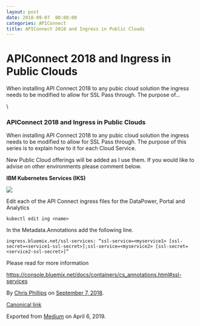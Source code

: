 ```yaml
---
layout: post
date: 2018-09-07  00:00:00
categories: APIConnect
title: APIConnect 2018 and Ingress in Public Clouds
---
```


APIConnect 2018 and Ingress in Public Clouds 
============================================

 
When installing API Connect 2018 to any pubic cloud solution the ingress
needs to be modified to allow for SSL Pass through. The purpose of...


 
 
 


 
 


 


\


 
 
### **APIConnect 2018 and Ingress in Public Clouds** 



 



 
 


 
 
When installing API Connect 2018 to any pubic cloud solution the ingress
needs to be modified to allow for SSL Pass through. The purpose of this
series is to explain how to it for each Cloud Service.

New Public Cloud offerings will be added as I use them. If you would
like to advise on other environments please comment below.




 
 


 
 
**IBM Kubernetes Services (IKS)**


 
![](https://cdn-images-1.medium.com/max/1200/1*iuNeL_y9rFDCSle0jSJkPQ.png)


 
Edit each of the API Connect ingress files for the DataPower, Portal and
Analytics

``` 
kubectl edit ing <name> 
```

In the Metadata.Annotations add the following line.

``` 
ingress.bluemix.net/ssl-services: “ssl-service=<myservice1> [ssl-secret=<service1-ssl-secret>];ssl-service=<myservice2> [ssl-secret=<service2-ssl-secret>]”
```

Please read for more information

<https://console.bluemix.net/docs/containers/cs_annotations.html#ssl-services>





By [Chris Phillips](https://medium.com/@cminion) on
[September 7, 2018](https://medium.com/p/6b0160eaf447).

[Canonical
link](https://medium.com/series/apiconnect-2018-and-ingress-in-public-clouds-6b0160eaf447)

Exported from [Medium](https://medium.com) on April 6, 2019.
